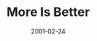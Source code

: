 ---
layout: message
category: message
series: "Three Lies We Believe"
title: "More Is Better"
date: 2001-02-24
message_id: 342
---